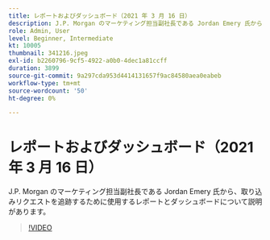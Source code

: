 ```yaml
---
title: レポートおよびダッシュボード（2021 年 3 月 16 日）
description: J.P. Morgan のマーケティング担当副社長である Jordan Emery 氏から、取り込みリクエストを追跡するために使用するレポートとダッシュボードについて説明があります。
role: Admin, User
level: Beginner, Intermediate
kt: 10005
thumbnail: 341216.jpeg
exl-id: b2260796-9cf5-4922-a0b0-4dec1a81ccff
duration: 3899
source-git-commit: 9a297cda953d4414131657f9ac84580aea0eabeb
workflow-type: tm+mt
source-wordcount: '50'
ht-degree: 0%

---
```


# レポートおよびダッシュボード（2021 年 3 月 16 日）

J.P. Morgan のマーケティング担当副社長である Jordan Emery 氏から、取り込みリクエストを追跡するために使用するレポートとダッシュボードについて説明があります。

>[!VIDEO](https://video.tv.adobe.com/v/341216/?quality=12&learn=on)
